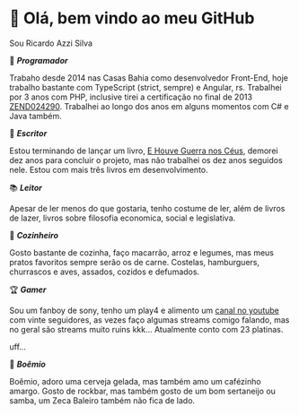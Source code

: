 # 👋 Olá, bem vindo ao meu GitHub
Sou Ricardo Azzi Silva

💾 ***Programador***

Trabaho desde 2014 nas Casas Bahia como desenvolvedor Front-End, hoje trabalho bastante com TypeScript (strict, sempre) e Angular, rs.
Trabalhei por 3 anos com PHP, inclusive tirei a certificação no final de 2013 [ZEND024290](https://www.zend-zce.com/en/yellow-pages/ZEND024290).
Trabalhei ao longo dos anos em alguns momentos com C# e Java também.

🧾 ***Escritor***

Estou terminando de lançar um livro, [E Houve Guerra nos Céus](http://ehouveguerranosceus.com.br/), demorei dez anos para concluir o projeto, mas não trabalhei os dez anos seguidos nele.
Estou com mais três livros em desenvolvimento.

📚 ***Leitor***

Apesar de ler menos do que gostaria, tenho costume de ler, além de livros de lazer, livros sobre filosofia economica, social e legislativa.

🍖 ***Cozinheiro***

Gosto bastante de cozinha, faço macarrão, arroz e legumes, mas meus pratos favoritos sempre serão os de carne. Costelas, hamburguers, churrascos e aves, assados, cozidos e defumados.

🏆 ***Gamer***

Sou um fanboy de sony, tenho um play4 e alimento um [canal no youtube](https://www.youtube.com/channel/UC1gi-Z2WAgf-624PK8mjAUA) com vinte seguidores, as vezes faço algumas streams comigo falando, mas no geral são streams muito ruins kkk... Atualmente conto com 23 platinas.
 
uff...
 
🍻 ***Boêmio***

Boêmio, adoro uma cerveja gelada, mas também amo um cafézinho amargo. Gosto de rockbar, mas também gosto de um bom sertaneijo ou samba, um Zeca Baleiro também não fica de lado.
